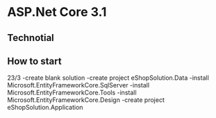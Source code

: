 # ASP.Net Core 3.1
## Technotial
## How to start
23/3 
	-create blank solution
	-create project eShopSolution.Data
	-install Microsoft.EntityFrameworkCore.SqlServer
	-install Microsoft.EntityFrameworkCore.Tools
	-install Microsoft.EntityFrameworkCore.Design
	-create project eShopSolution.Application